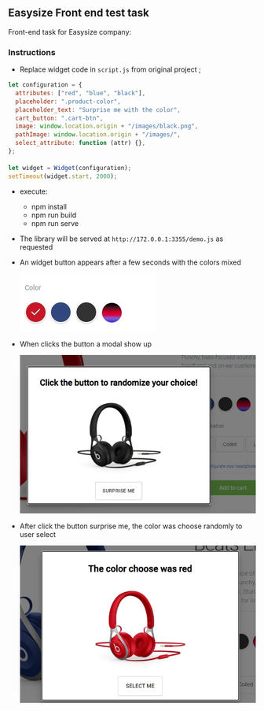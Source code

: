## Easysize Front end test task

Front-end task for Easysize company:

### Instructions

- Replace widget code in `script.js` from original project ;

```js
let configuration = {
  attributes: ["red", "blue", "black"],
  placeholder: ".product-color",
  placeholder_text: "Surprise me with the color",
  cart_button: ".cart-btn",
  image: window.location.origin + "/images/black.png",
  pathImage: window.location.origin + "/images/",
  select_attribute: function (attr) {},
};

let widget = Widget(configuration);
setTimeout(widget.start, 2000);
```

- execute:
   - npm install
   - npm run build 
   - npm run serve
- The library will be served at `http://172.0.0.1:3355/demo.js` as requested
- An widget button appears after a few seconds with the colors mixed

  ![Screenshot](gitButton.jpg)

- When clicks the button a modal show up

  ![Screenshot](gitModal.jpg)

- After click the button surprise me, the color was choose randomly to user select

  ![Screenshot](gitModal2.jpg)
